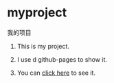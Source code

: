 # myproject
我的项目
  
1. This is my project.    

2. I use d github-pages to show it.    

3. You can [click here](https://shenyubin.github.io/myproject/learn100du/index.html) to see it.
